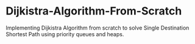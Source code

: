 # Dijkistra-Algorithm-From-Scratch
Implementing Dijkistra Algorithm from scratch to solve Single Destination Shortest Path using priority queues and heaps. 

